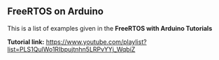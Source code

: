 ## FreeRTOS on Arduino

This is a list of examples given in the **FreeRTOS with Arduino Tutorials**

**Tutorial link:** https://www.youtube.com/playlist?list=PLS1QulWo1RIbpujtnhn5LRPvYYj_WqbiZ

